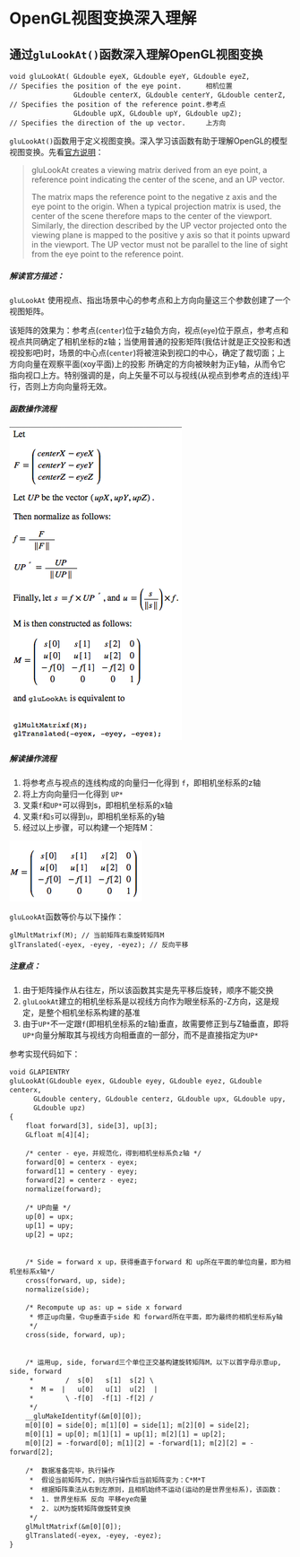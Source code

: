 # OpenGL视图变换深入理解

## 通过`gluLookAt()`函数深入理解OpenGL视图变换

```
void gluLookAt(	GLdouble eyeX, GLdouble eyeY, GLdouble eyeZ,           // Specifies the position of the eye point.      相机位置
   	            GLdouble centerX, GLdouble centerY, GLdouble centerZ,  // Specifies the position of the reference point.参考点
   	            GLdouble upX, GLdouble upY, GLdouble upZ);             // Specifies the direction of the up vector.     上方向
``` 	              



`gluLookAt()`函数用于定义视图变换。深入学习该函数有助于理解OpenGL的模型视图变换。先看[官方说明](https://www.opengl.org/sdk/docs/man2/xhtml/gluLookAt.xml)：


> gluLookAt creates a viewing matrix derived from an eye point, a reference point indicating the center of the scene, and an UP vector.
> 
> The matrix maps the reference point to the negative z axis and the eye point to the origin. When a typical projection matrix is used, the center of the scene therefore maps to the center of the viewport. Similarly, the direction described by the UP vector projected onto the viewing plane is mapped to the positive y axis so that it points upward in the viewport. The UP vector must not be parallel to the line of sight from the eye point to the reference point.

##### 解读官方描述：

`gluLookAt` 使用视点、指出场景中心的参考点和上方向向量这三个参数创建了一个视图矩阵。

该矩阵的效果为：参考点(`center`)位于z轴负方向，视点(`eye`)位于原点，参考点和视点共同确定了相机坐标的z轴；当使用普通的投影矩阵(我估计就是正交投影和透视投影吧)时，场景的中心点(`center`)将被渲染到视口的中心，确定了裁切面；上方向向量在观察平面(xoy平面)上的投影 所确定的方向被映射为正y轴，从而令它指向视口上方。特别强调的是，向上矢量不可以与视线(从视点到参考点的连线)平行，否则上方向向量将无效。

##### 函数操作流程

![gluLookAt Description](Images/gluLookAtDesc.png)

##### 解读操作流程

1. 将参考点与视点的连线构成的向量归一化得到 `f`，即相机坐标系的z轴
2. 将上方向向量归一化得到 `UP*`
3. 叉乘`f`和`UP*`可以得到s，即相机坐标系的x轴
4. 叉乘`f`和`s`可以得到`u`，即相机坐标系的y轴
5. 经过以上步骤，可以构建一个矩阵M：

![M矩阵](Images/gluLookAtM.png)

`gluLookAt`函数等价与以下操作：

```
glMultMatrixf(M); // 当前矩阵右乘旋转矩阵M
glTranslated(-eyex, -eyey, -eyez); // 反向平移
```

##### 注意点：

1. 由于矩阵操作从右往左，所以该函数其实是先平移后旋转，顺序不能交换
2. `gluLookAt`建立的相机坐标系是以视线方向作为眼坐标系的-Z方向，这是规定，是整个相机坐标系构建的基准
3. 由于`UP*`不一定跟`f`(即相机坐标系的z轴)垂直，故需要修正到与Z轴垂直，即将`UP*`向量分解取其与视线方向相垂直的一部分，而不是直接指定为`UP*`

参考实现代码如下：

```
void GLAPIENTRY
gluLookAt(GLdouble eyex, GLdouble eyey, GLdouble eyez, GLdouble centerx,
      GLdouble centery, GLdouble centerz, GLdouble upx, GLdouble upy,
      GLdouble upz)
{
    float forward[3], side[3], up[3];
    GLfloat m[4][4];
    
    /* center - eye，并规范化，得到相机坐标系负z轴 */
    forward[0] = centerx - eyex;
    forward[1] = centery - eyey;
    forward[2] = centerz - eyez;
    normalize(forward);
    
    /* UP向量 */
    up[0] = upx;
    up[1] = upy;
    up[2] = upz;
 
    
    /* Side = forward x up，获得垂直于forward 和 up所在平面的单位向量，即为相机坐标系x轴*/
    cross(forward, up, side);
    normalize(side);
 
    /* Recompute up as: up = side x forward 
     * 修正up向量，令up垂直于side 和 forward所在平面，即为最终的相机坐标系y轴
     */
    cross(side, forward, up);
    
    
    /* 运用up, side, forward三个单位正交基构建旋转矩阵M，以下以首字母示意up, side, forward
     *        /  s[0]   s[1]  s[2] \
     *  M =  |   u[0]   u[1]  u[2]  |
     *        \ -f[0]  -f[1] -f[2] /
     */
    __gluMakeIdentityf(&m[0][0]);
    m[0][0] = side[0]; m[1][0] = side[1]; m[2][0] = side[2];
    m[0][1] = up[0]; m[1][1] = up[1]; m[2][1] = up[2];
    m[0][2] = -forward[0]; m[1][2] = -forward[1]; m[2][2] = -forward[2];
    
    /*  数据准备完毕，执行操作 
     *  假设当前矩阵为C，则执行操作后当前矩阵变为：C*M*T
     *  根据矩阵乘法从右到左原则，且相机始终不运动(运动的是世界坐标系)，该函数：
     *  1. 世界坐标系 反向 平移eye向量
     *  2. 以M为旋转矩阵做旋转变换
     */
    glMultMatrixf(&m[0][0]);
    glTranslated(-eyex, -eyey, -eyez);
}
```
